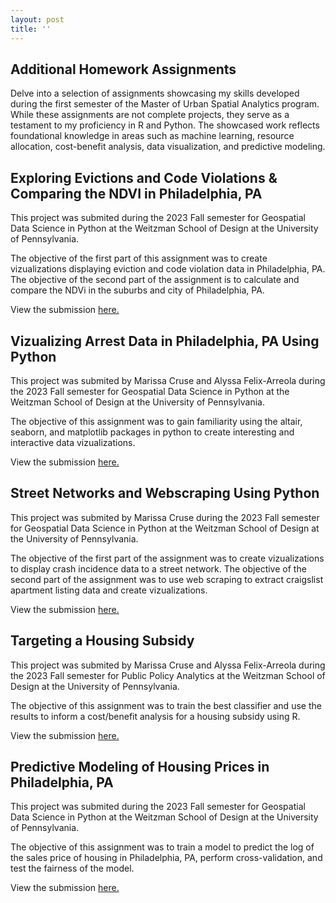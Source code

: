 ```yaml
---
layout: post
title: ''
---
```

## Additional Homework Assignments
Delve into a selection of assignments showcasing my skills developed during the first semester of the Master of Urban Spatial Analytics program. While these assignments are not  complete projects, they serve as a testament to my proficiency in R and Python. The showcased work reflects foundational knowledge in areas such as machine learning, resource allocation, cost-benefit analysis, data visualization, and predictive modeling.

## Exploring Evictions and Code Violations & Comparing the NDVI in Philadelphia, PA
This project was submited during the 2023 Fall semester for Geospatial Data Science in Python at the Weitzman School of Design at the University of Pennsylvania. 

The objective of the first part of this assignment was to create vizualizations displaying eviction and code violation data in Philadelphia, PA. The objective of the second part of the assignment is to calculate and compare the NDVi in the suburbs and city of Philadelphia, PA. 

View the submission [here.](https://crusem.github.io/assignment_sample_4/)

## Vizualizing Arrest Data in Philadelphia, PA Using Python
This project was submited by Marissa Cruse and Alyssa Felix-Arreola during the 2023 Fall semester for Geospatial Data Science in Python at the Weitzman School of Design at the University of Pennsylvania. 

The objective of this assignment was to gain familiarity using the altair, seaborn, and matplotlib packages in python to create interesting and interactive data vizualizations.

View the submission [here.](https://crusem.github.io/assignment_sample_1/)

## Street Networks and Webscraping Using Python
This project was submited by Marissa Cruse during the 2023 Fall semester for Geospatial Data Science in Python at the Weitzman School of Design at the University of Pennsylvania. 

The objective of the first part of the assignment was to create vizualizations to display crash incidence data to a street network. The objective of the second part of the assignment was to use web scraping to extract craigslist apartment listing data and create vizualizations. 

View the submission [here.](https://crusem.github.io/assignment_sample_2/)

## Targeting a Housing Subsidy
This project was submited by Marissa Cruse and Alyssa Felix-Arreola during the 2023 Fall semester for Public Policy Analytics at the Weitzman School of Design at the University of Pennsylvania. 

The objective of this assignment was to train the best classifier and use the results to inform a cost/benefit analysis for a housing subsidy using R. 

View the submission [here.](https://crusem.github.io/assignment_sample_3/)

## Predictive Modeling of Housing Prices in Philadelphia, PA
This project was submited during the 2023 Fall semester for Geospatial Data Science in Python at the Weitzman School of Design at the University of Pennsylvania. 

The objective of this assignment was to train a model to predict the log of the sales price of housing in Philadelphia, PA, perform cross-validation, and test the fairness of the model. 

View the submission [here.](https://crusem.github.io/assignment_sample_5/)

